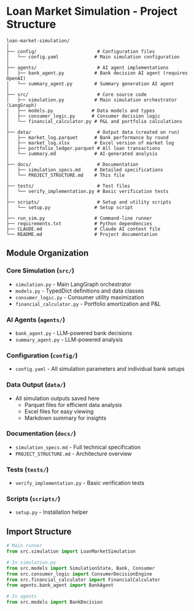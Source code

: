 # Loan Market Simulation - Project Structure

```
loan-market-simulation/
│
├── config/                      # Configuration files
│   └── config.yaml             # Main simulation configuration
│
├── agents/                      # AI agent implementations
│   ├── bank_agent.py           # Bank decision AI agent (requires OpenAI)
│   └── summary_agent.py        # Summary generation AI agent
│
├── src/                         # Core source code
│   ├── simulation.py           # Main simulation orchestrator (LangGraph)
│   ├── models.py              # Data models and types
│   ├── consumer_logic.py      # Consumer decision logic
│   └── financial_calculator.py # P&L and portfolio calculations
│
├── data/                        # Output data (created on run)
│   ├── market_log.parquet      # Bank performance by round
│   ├── market_log.xlsx         # Excel version of market log
│   ├── portfolio_ledger.parquet # All loan transactions
│   └── summary.md              # AI-generated analysis
│
├── docs/                        # Documentation
│   ├── simulation_specs.md     # Detailed specifications
│   └── PROJECT_STRUCTURE.md    # This file
│
├── tests/                       # Test files
│   └── verify_implementation.py # Basic verification tests
│
├── scripts/                     # Setup and utility scripts
│   └── setup.py                # Setup script
│
├── run_sim.py                  # Command-line runner
├── requirements.txt            # Python dependencies
├── CLAUDE.md                   # Claude AI context file
└── README.md                   # Project documentation
```

## Module Organization

### Core Simulation (`src/`)
- `simulation.py` - Main LangGraph orchestrator
- `models.py` - TypedDict definitions and data classes
- `consumer_logic.py` - Consumer utility maximization
- `financial_calculator.py` - Portfolio amortization and P&L

### AI Agents (`agents/`)
- `bank_agent.py` - LLM-powered bank decisions
- `summary_agent.py` - LLM-powered analysis

### Configuration (`config/`)
- `config.yaml` - All simulation parameters and individual bank setups

### Data Output (`data/`)
- All simulation outputs saved here
  - Parquet files for efficient data analysis
  - Excel files for easy viewing
  - Markdown summary for insights

### Documentation (`docs/`)
- `simulation_specs.md` - Full technical specification
- `PROJECT_STRUCTURE.md` - Architecture overview

### Tests (`tests/`)
- `verify_implementation.py` - Basic verification tests

### Scripts (`scripts/`)
- `setup.py` - Installation helper

## Import Structure

```python
# Main runner
from src.simulation import LoanMarketSimulation

# In simulation.py
from src.models import SimulationState, Bank, Consumer
from src.consumer_logic import ConsumerDecisionEngine
from src.financial_calculator import FinancialCalculator
from agents.bank_agent import BankAgent

# In agents
from src.models import BankDecision
```